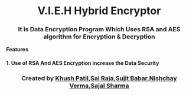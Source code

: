 <h1 align="center">V.I.E.H Hybrid Encryptor</h1>

<h3 align="center"> It is Data Encryption Program Which Uses RSA and AES algorithm for Encryption & Decryption</h3>

**Features**
<h4>1. Use of RSA And AES Encryption increase the Data Security </h4>

<h3 align="center"> Created by <a href="https://github.com/AssassinK786"><b>Khush Patil</b></a>,<a href="https://github.com/QSurge"><b>Sai Raja</b></a>,<a href="https://github.com/sujitbabar"><b>Sujit Babar</b></a>,<a href="https://github.com/nishchay-0730"><b>Nishchay Verma</b></a>,<a href="https://github.com/sajal55"><b>Sajal Sharma</b></a></h3> 
